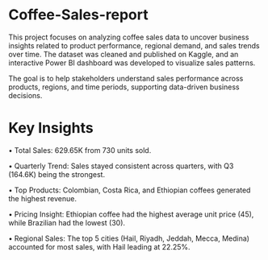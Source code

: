 # Coffee-Sales-report


This project focuses on analyzing coffee sales data to uncover business insights related to product performance, regional demand, and sales trends over time. The dataset was cleaned and published on Kaggle, and an interactive Power BI dashboard was developed to visualize sales patterns.

The goal is to help stakeholders understand sales performance across products, regions, and time periods, supporting data-driven business decisions.
#  Key Insights

• Total Sales: 629.65K from 730 units sold.

• Quarterly Trend: Sales stayed consistent across quarters, with Q3 (164.6K) being the strongest.

• Top Products: Colombian, Costa Rica, and Ethiopian coffees generated the highest revenue.

• Pricing Insight: Ethiopian coffee had the highest average unit price (45), while Brazilian had the lowest (30).

• Regional Sales: The top 5 cities (Hail, Riyadh, Jeddah, Mecca, Medina) accounted for most sales, with Hail leading at 22.25%.
